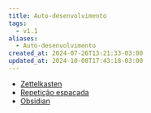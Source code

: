 ```yaml
---
title: Auto-desenvolvimento
tags:
  - v1.1
aliases:
  - Auto-desenvolvimento
created_at: 2024-07-26T13:21:33-03:00
updated_at: 2024-10-08T17:43:18-03:00
---
```


- [Zettelkasten](../atomos/2024/07/12/Zettelkasten.md)
- [Repetição espaçada](../atomos/2024/07/08/Repeticao_espacada.md)
- [Obsidian](../entrada/2024/07/08/Obsidian.md)